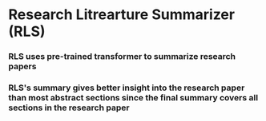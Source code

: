 # Research Litrearture Summarizer (RLS)
### RLS uses pre-trained transformer to summarize research papers
### RLS's summary gives better insight into the research paper than most abstract sections since the final summary covers all sections in the research paper
